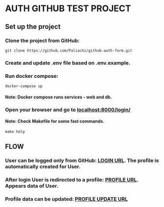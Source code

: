 # AUTH GITHUB TEST PROJECT

## Set up the project

### Clone the project from GitHub:
```shell
git clone https://github.com/Paliachi/github-auth-form.git
```
### Create and update .env file based on .env.example.
### Run docker compose:
```
docker-compose up
```

#### Note: Docker compose runs services - web and db.

### Open your browser and go to [localhost:8000/login/](http://localhost:800/login)

#### Note: Check Makefile for some fast commands.
```
make help    
```

## FLOW
### User can be logged only from GitHub: [LOGIN URL](http://localhost:800/login). The profile is automatically created for User.
### After login User is redirected to a profile: [PROFILE URL](http://localhost:800/profile). Appears data of User.
### Profile data can be updated: [PROFILE UPDATE URL](http://localhost:800/profile-form)

